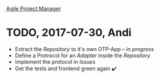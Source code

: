 [Agile Project Manager](/apm/)

# TODO, 2017-07-30, Andi

  * Extract the _Repository_ to it's own OTP-App – _in progress_
  * Define a Protrocol for an _Adapter_ inside the _Repository_
  * Implement the protocol in _Issues_
  * Get the tests and frontend green again ✔️


